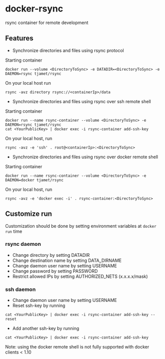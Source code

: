 # docker-rsync
rsync container for remote development

## Features

* Synchronize directories and files using rsync protocol

Starting container
```
docker run --volume <DirectoryToSync> -e DATADIR=<DirectoryToSync> -e DAEMON=rsync tjamet/rsync
```

On your local host run
```
rsync -avz directory rsync://<containerIp>/data
```

* Synchronize directories and files using rsync over ssh remote shell

Starting container
```
docker run --name rsync-container --volume <DirectoryToSync> -e DAEMON=rsync tjamet/rsync
cat <YourPublicKey> | docker exec -i rsync-container add-ssh-key
```

On your local host, run
```
rsync -avz -e 'ssh' . root@<containerIp>:<DirectoryToSync>
```

* Synchronize directories and files using rsync over docker remote shell

Starting container
```
docker run --name rsync-container --volume <DirectoryToSync> -e DAEMON=docker tjamet/rsync
```

On your local host, run
```
rsync -avz -e 'docker exec -i' . rsync-container:<DirectoryToSync>
```

## Customize run

Customization should be done by setting environment variables at `docker run` time

### rsync daemon
* Change directory by setting DATADIR
* Change destination name by setting DATA_DIRNAME
* Change daemon user name by setting USERNAME
* Change password by setting PASSWORD
* Restrict allowed IPs by setting AUTHORIZED_NETS (x.x.x.x/mask)

### ssh daemon
* Change daemon user name by setting USERNAME
* Reset ssh-key by running
```
cat <YourPublicKey> | docker exec -i rsync-container add-ssh-key --reset
```
* Add another ssh-key by running
```
cat <YourPublicKey> | docker exec -i rsync-container add-ssh-key
```

Note: using the docker remote shell is not fully supported with docker clients < 1.10
